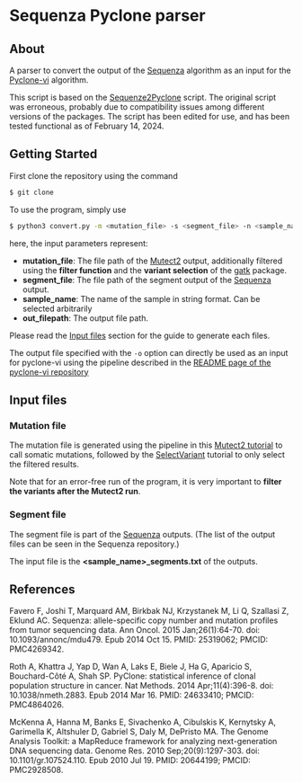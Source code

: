 # Sequenza Pyclone parser

## About
A parser to convert the output of the [Sequenza](https://bitbucket.org/sequenzatools/sequenza/src/master/) algorithm 
as an input for the [Pyclone-vi](https://github.com/Roth-Lab/pyclone-vi) algorithm.

This script is based on the [Sequenze2Pyclone](https://github.com/ElizabethBorden/Run_fastclone_pipeline/blob/master/sequenza2pyclone.py) script.
The original script was erroneous, probably due to compatibility issues among different versions of the packages.
The script has been edited for use, and has been tested functional as of February 14, 2024.

## Getting Started

First clone the repository using the command

```bash
$ git clone 
```

To use the program, simply use

```bash
$ python3 convert.py -m <mutation_file> -s <segment_file> -n <sample_name> -o <out_filepath>
```

here, the input parameters represent:

- **mutation_file**: The file path of the [Mutect2](https://gatk.broadinstitute.org/hc/en-us/articles/360037593851-Mutect2) output, additionally filtered using the **filter function** and the **variant selection** of the [gatk](https://gatk.broadinstitute.org/hc/en-us) package.
- **segment_file**: The file path of the segment output of the [Sequenza](https://bitbucket.org/sequenzatools/sequenza/src/master/) output.
- **sample_name**: The name of the sample in string format. Can be selected arbitrarily
- **out_filepath**: The output file path.


Please read the [Input files](#input-files) section for the guide to generate each files.

The output file specified with the `-o` option can directly be used as an input for pyclone-vi using the pipeline described in the [README page of the pyclone-vi repository](https://github.com/Roth-Lab/pyclone-vi/blob/master/README.md)

## Input files

### Mutation file

The mutation file is generated using the pipeline in this [Mutect2 tutorial](https://gatk.broadinstitute.org/hc/en-us/articles/360035531132--How-to-Call-somatic-mutations-using-GATK4-Mutect2) to call somatic mutations, followed by the [SelectVariant](https://gatk.broadinstitute.org/hc/en-us/articles/360037055952-SelectVariants) tutorial to only select the filtered results. 

Note that for an error-free run of the program, it is very important to **filter the variants after the Mutect2 run**.

### Segment file

The segment file is part of the [Sequenza](https://bitbucket.org/sequenzatools/sequenza/src/master/) outputs.
(The list of the output files can be seen in the Sequenza repository.)

The input file is the **<sample_name>_segments.txt** of the outputs.

## References

Favero F, Joshi T, Marquard AM, Birkbak NJ, Krzystanek M, Li Q, Szallasi Z, Eklund AC. Sequenza: allele-specific copy number and mutation profiles from tumor sequencing data. Ann Oncol. 2015 Jan;26(1):64-70. doi: 10.1093/annonc/mdu479. Epub 2014 Oct 15. PMID: 25319062; PMCID: PMC4269342.

Roth A, Khattra J, Yap D, Wan A, Laks E, Biele J, Ha G, Aparicio S, Bouchard-Côté A, Shah SP. PyClone: statistical inference of clonal population structure in cancer. Nat Methods. 2014 Apr;11(4):396-8. doi: 10.1038/nmeth.2883. Epub 2014 Mar 16. PMID: 24633410; PMCID: PMC4864026.

McKenna A, Hanna M, Banks E, Sivachenko A, Cibulskis K, Kernytsky A, Garimella K, Altshuler D, Gabriel S, Daly M, DePristo MA. The Genome Analysis Toolkit: a MapReduce framework for analyzing next-generation DNA sequencing data. Genome Res. 2010 Sep;20(9):1297-303. doi: 10.1101/gr.107524.110. Epub 2010 Jul 19. PMID: 20644199; PMCID: PMC2928508.

